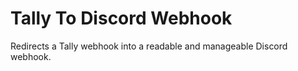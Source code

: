 # Tally To Discord Webhook
Redirects a Tally webhook into a readable and manageable Discord webhook.
